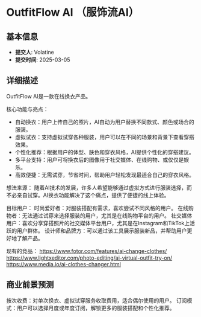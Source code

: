 # OutfitFlow AI （服饰流AI）

## 基本信息
- **提交人**: Volatine
- **提交时间**: 2025-03-05

## 详细描述
OutfitFlow AI是一款在线换衣产品。

核心功能与亮点：
* 自动换衣：用户上传自己的照片，AI自动为用户替换不同款式、颜色或场合的服装。
* 虚拟试衣：支持虚拟试穿各种服装，用户可以在不同的场景和背景下查看穿搭效果。
* 个性化推荐：根据用户的体型、肤色和穿衣风格，AI提供个性化的穿搭建议。
* 多平台支持：用户可将换衣后的图像用于社交媒体、在线购物、或仅仅是娱乐。
* 高效便捷：无需试穿，节省时间，帮助用户轻松发现最适合自己的穿衣风格。

想法来源：
随着AI技术的发展，许多人希望能够通过虚拟方式进行服装选择，而不必亲自试穿。AI换衣功能解决了这个痛点，提供了便捷的线上体验。

目标用户：
时尚爱好者：对服装搭配有需求，喜欢尝试不同风格的用户。
在线购物者：无法通过试穿来选择服装的用户，尤其是在线购物平台的用户。
社交媒体用户：喜欢分享穿搭照片的社交媒体平台用户，尤其是在Instagram和TikTok上活跃的用户群体。
设计师和品牌方：可以通过该工具展示服装新品，并帮助用户更好地了解产品。

现有的竞品：
https://www.fotor.com/features/ai-change-clothes/
https://www.lightxeditor.com/photo-editing/ai-virtual-outfit-try-on/
https://www.media.io/ai-clothes-changer.html

## 商业前景预测
按次收费：对单次换衣、虚拟试穿服务收取费用，适合偶尔使用的用户。
订阅模式：用户可以选择月度或年度订阅，解锁更多的服装搭配和个性化推荐。


